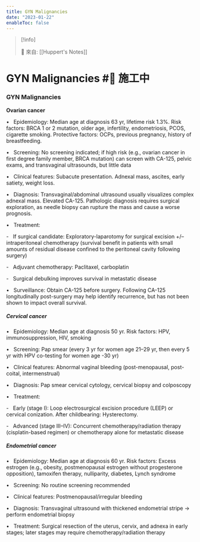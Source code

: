 ```yaml
---
title: GYN Malignancies
date: "2023-01-22"
enableToc: false
---
```


> [!info]
>
> 🌱 來自: [[Huppert's Notes]]

# GYN Malignancies #🚧 施工中

### GYN Malignancies

**Ovarian cancer**

•   Epidemiology: Median age at diagnosis 63 yr, lifetime risk 1.3%. Risk factors: BRCA 1 or 2 mutation, older age, infertility, endometriosis, PCOS, cigarette smoking. Protective factors: OCPs, previous pregnancy, history of breastfeeding.

•   Screening: No screening indicated; if high risk (e.g., ovarian cancer in first degree family member, BRCA mutation) can screen with CA-125, pelvic exams, and transvaginal ultrasounds, but little data

•   Clinical features: Subacute presentation. Adnexal mass, ascites, early satiety, weight loss.

•   Diagnosis: Transvaginal/abdominal ultrasound usually visualizes complex adnexal mass. Elevated CA-125. Pathologic diagnosis requires surgical exploration, as needle biopsy can rupture the mass and cause a worse prognosis.

•   Treatment:

-   If surgical candidate: Exploratory-laparotomy for surgical excision \+/– intraperitoneal chemotherapy (survival benefit in patients with small amounts of residual disease confined to the peritoneal cavity following surgery)

-   Adjuvant chemotherapy: Paclitaxel, carboplatin

-   Surgical debulking improves survival in metastatic disease

•   Surveillance: Obtain CA-125 before surgery. Following CA-125 longitudinally post-surgery may help identify recurrence, but has not been shown to impact overall survival.

##### Cervical cancer

•   Epidemiology: Median age at diagnosis 50 yr. Risk factors: HPV, immunosuppression, HIV, smoking

•   Screening: Pap smear (every 3 yr for women age 21–29 yr, then every 5 yr with HPV co-testing for women age -30 yr)

•   Clinical features: Abnormal vaginal bleeding (post-menopausal, post-coital, intermenstrual)

•   Diagnosis: Pap smear cervical cytology, cervical biopsy and colposcopy

•   Treatment:

-   Early (stage I): Loop electrosurgical excision procedure (LEEP) or cervical conization. After childbearing: Hysterectomy.

-   Advanced (stage III–IV): Concurrent chemotherapy/radiation therapy (cisplatin-based regimen) or chemotherapy alone for metastatic disease

##### Endometrial cancer

•   Epidemiology: Median age at diagnosis 60 yr. Risk factors: Excess estrogen (e.g., obesity, postmenopausal estrogen without progesterone opposition), tamoxifen therapy, nulliparity, diabetes, Lynch syndrome

•   Screening: No routine screening recommended

•   Clinical features: Postmenopausal/irregular bleeding

•   Diagnosis: Transvaginal ultrasound with thickened endometrial stripe → perform endometrial biopsy

•   Treatment: Surgical resection of the uterus, cervix, and adnexa in early stages; later stages may require chemotherapy/radiation therapy
